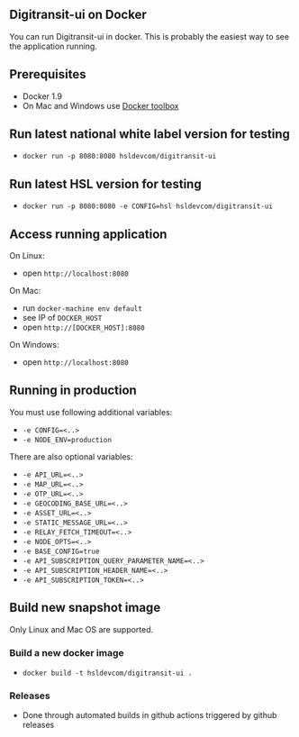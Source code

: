 ## Digitransit-ui on Docker
You can run Digitransit-ui in docker. This is probably the easiest way to see the application running.

## Prerequisites
- Docker 1.9
- On Mac and Windows use [Docker toolbox](https://www.docker.com/docker-toolbox)

## Run latest national white label version for testing
- `docker run -p 8080:8080 hsldevcom/digitransit-ui`

## Run latest HSL version for testing
- `docker run -p 8080:8080 -e CONFIG=hsl hsldevcom/digitransit-ui`

## Access running application
On Linux:
- open `http://localhost:8080`

On Mac:
- run `docker-machine env default`
- see IP of `DOCKER_HOST`
- open `http://[DOCKER_HOST]:8080`

On Windows:
- open `http://localhost:8080`

## Running in production
You must use following additional variables:
- `-e CONFIG=<..>`
- `-e NODE_ENV=production`

There are also optional variables:
- `-e API_URL=<..>`
- `-e MAP_URL=<..>`
- `-e OTP_URL=<..>`
- `-e GEOCODING_BASE_URL=<..>`
- `-e ASSET_URL=<..>`
- `-e STATIC_MESSAGE_URL=<..>`
- `-e RELAY_FETCH_TIMEOUT=<..>`
- `-e NODE_OPTS=<..>`
- `-e BASE_CONFIG=true`
- `-e API_SUBSCRIPTION_QUERY_PARAMETER_NAME=<..>`
- `-e API_SUBSCRIPTION_HEADER_NAME=<..>`
- `-e API_SUBSCRIPTION_TOKEN=<..>`

## Build new snapshot image
Only Linux and Mac OS are supported.

### Build a new docker image
- `docker build -t hsldevcom/digitransit-ui .`

### Releases
- Done through automated builds in github actions triggered by github releases
